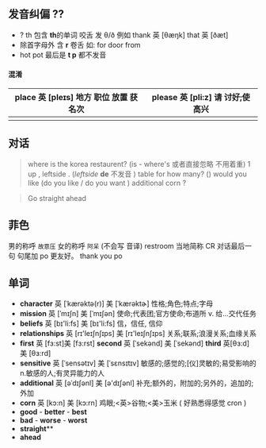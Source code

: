 
## 发音纠偏 ??


- ? th 包含 **th**的单词 咬舌 发 θ/ð  例如  thank 英 [θæŋk] that 英 [ðæt]
- 除首字母外 含 **r** 卷舌 如: for  door from
- hot pot 最后是 **t p** 都不发音

#### 混淆

| place 英 [pleɪs] 地方 职位 放置 获名次 | please 英 [pli:z]   请  讨好;使高兴 |
|--------|--------|
|        |        |

## 对话

> where is the korea restaurent? (is - where's 或者直接忽略 不用着重)
> 1 up , leftside . (*leftside*  **de** 不发音 )
> table for how many? ()
> would you like (do you like / do you want ) additional corn ?

> Go straight ahead

## 菲色

男的称呼 `故意压` 女的称呼 `阿呆`  (不会写 音译)
restroom 当地简称 CR
对话最后一句 句尾加 po 更友好。 thank you po


## 单词

- **character**  英 [ˈkærəktə(r)]   美 [ˈkærəktɚ]  性格;角色;特点;字母
- **mission**  英 [ˈmɪʃn]   美 [ˈmɪʃən] 使命;代表团;官方使命;布道所 v. 给…交代任务
- **beliefs** 英 [bɪ'li:fs]   美 [bɪ'li:fs]   信，信任, 信仰
- **relationships** 英 [rɪ'leɪʃnʃɪps]   美 [rɪ'leɪʃnʃɪps]  关系;联系;浪漫关系;血缘关系
- **first** 英 [fɜ:st]美 [fɜ:rst] **second** 英 [ˈsekənd] 美 [ˈsekənd] **third** 英[θɜ:d]   美 [θɜ:rd]
- **sensitive**  英 [ˈsensətɪv]   美 [ˈsɛnsɪtɪv]  敏感的;感觉的;[仪]灵敏的;易受影响的 n.敏感的人;有灵异能力的人
- **additional** 英 [əˈdɪʃənl]   美 [ə'dɪʃənl]  补充;额外的，附加的;另外的，追加的;外加
- **corn**  英 [kɔ:n]  美 [kɔ:rn] 鸡眼;<英>谷物;<美>玉米  ( 好熟悉得感觉 cron )
- **good** - **better** - **best**
- **bad** - **worse** - **worst**
- **straight****
- **ahead**




